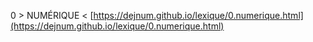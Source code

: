 0 > NUMÉRIQUE < [https://dejnum.github.io/lexique/0.numerique.html](https://dejnum.github.io/lexique/0.numerique.html)

